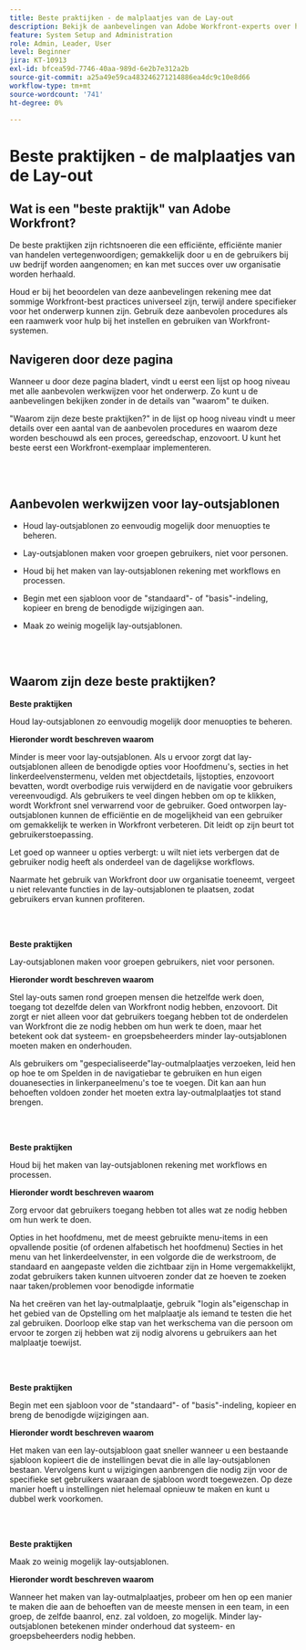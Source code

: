 ```yaml
---
title: Beste praktijken - de malplaatjes van de Lay-out
description: Bekijk de aanbevelingen van Adobe Workfront-experts over het instellen, beheren en gebruiken van Workfront-lay-outsjablonen.
feature: System Setup and Administration
role: Admin, Leader, User
level: Beginner
jira: KT-10913
exl-id: bfcea59d-7746-40aa-989d-6e2b7e312a2b
source-git-commit: a25a49e59ca483246271214886ea4dc9c10e8d66
workflow-type: tm+mt
source-wordcount: '741'
ht-degree: 0%

---
```


# Beste praktijken - de malplaatjes van de Lay-out

## Wat is een &quot;beste praktijk&quot; van Adobe Workfront?

De beste praktijken zijn richtsnoeren die een efficiënte, efficiënte manier van handelen vertegenwoordigen; gemakkelijk door u en de gebruikers bij uw bedrijf worden aangenomen; en kan met succes over uw organisatie worden herhaald.

Houd er bij het beoordelen van deze aanbevelingen rekening mee dat sommige Workfront-best practices universeel zijn, terwijl andere specifieker voor het onderwerp kunnen zijn. Gebruik deze aanbevolen procedures als een raamwerk voor hulp bij het instellen en gebruiken van Workfront-systemen.

## Navigeren door deze pagina

Wanneer u door deze pagina bladert, vindt u eerst een lijst op hoog niveau met alle aanbevolen werkwijzen voor het onderwerp. Zo kunt u de aanbevelingen bekijken zonder in de details van &quot;waarom&quot; te duiken.

&quot;Waarom zijn deze beste praktijken?&quot; in de lijst op hoog niveau vindt u meer details over een aantal van de aanbevolen procedures en waarom deze worden beschouwd als een proces, gereedschap, enzovoort. U kunt het beste eerst een Workfront-exemplaar implementeren.

</br>
</br>

## Aanbevolen werkwijzen voor lay-outsjablonen

* Houd lay-outsjablonen zo eenvoudig mogelijk door menuopties te beheren.

* Lay-outsjablonen maken voor groepen gebruikers, niet voor personen.

* Houd bij het maken van lay-outsjablonen rekening met workflows en processen.

* Begin met een sjabloon voor de &quot;standaard&quot;- of &quot;basis&quot;-indeling, kopieer en breng de benodigde wijzigingen aan.

* Maak zo weinig mogelijk lay-outsjablonen.

</br>
</br>

## Waarom zijn deze beste praktijken?

**Beste praktijken**

Houd lay-outsjablonen zo eenvoudig mogelijk door menuopties te beheren.

**Hieronder wordt beschreven waarom**

Minder is meer voor lay-outsjablonen. Als u ervoor zorgt dat lay-outsjablonen alleen de benodigde opties voor Hoofdmenu&#39;s, secties in het linkerdeelvenstermenu, velden met objectdetails, lijstopties, enzovoort bevatten, wordt overbodige ruis verwijderd en de navigatie voor gebruikers vereenvoudigd. Als gebruikers te veel dingen hebben om op te klikken, wordt Workfront snel verwarrend voor de gebruiker. Goed ontworpen lay-outsjablonen kunnen de efficiëntie en de mogelijkheid van een gebruiker om gemakkelijk te werken in Workfront verbeteren. Dit leidt op zijn beurt tot gebruikerstoepassing.

Let goed op wanneer u opties verbergt: u wilt niet iets verbergen dat de gebruiker nodig heeft als onderdeel van de dagelijkse workflows.

Naarmate het gebruik van Workfront door uw organisatie toeneemt, vergeet u niet relevante functies in de lay-outsjablonen te plaatsen, zodat gebruikers ervan kunnen profiteren.

</br>
</br>

**Beste praktijken**

Lay-outsjablonen maken voor groepen gebruikers, niet voor personen.

**Hieronder wordt beschreven waarom**

Stel lay-outs samen rond groepen mensen die hetzelfde werk doen, toegang tot dezelfde delen van Workfront nodig hebben, enzovoort. Dit zorgt er niet alleen voor dat gebruikers toegang hebben tot de onderdelen van Workfront die ze nodig hebben om hun werk te doen, maar het betekent ook dat systeem- en groepsbeheerders minder lay-outsjablonen moeten maken en onderhouden.

Als gebruikers om &quot;gespecialiseerde&quot;lay-outmalplaatjes verzoeken, leid hen op hoe te om Spelden in de navigatiebar te gebruiken en hun eigen douanesecties in linkerpaneelmenu&#39;s toe te voegen. Dit kan aan hun behoeften voldoen zonder het moeten extra lay-outmalplaatjes tot stand brengen.

</br>
</br>

**Beste praktijken**

Houd bij het maken van lay-outsjablonen rekening met workflows en processen.

**Hieronder wordt beschreven waarom**

Zorg ervoor dat gebruikers toegang hebben tot alles wat ze nodig hebben om hun werk te doen.

Opties in het hoofdmenu, met de meest gebruikte menu-items in een opvallende positie (of ordenen alfabetisch het hoofdmenu) Secties in het menu van het linkerdeelvenster, in een volgorde die de werkstroom, de standaard en aangepaste velden die zichtbaar zijn in Home vergemakkelijkt, zodat gebruikers taken kunnen uitvoeren zonder dat ze hoeven te zoeken naar taken/problemen voor benodigde informatie

Na het creëren van het lay-outmalplaatje, gebruik &quot;login als&quot;eigenschap in het gebied van de Opstelling om het malplaatje als iemand te testen die het zal gebruiken. Doorloop elke stap van het werkschema van die persoon om ervoor te zorgen zij hebben wat zij nodig alvorens u gebruikers aan het malplaatje toewijst.

</br>
</br>

**Beste praktijken**

Begin met een sjabloon voor de &quot;standaard&quot;- of &quot;basis&quot;-indeling, kopieer en breng de benodigde wijzigingen aan.

**Hieronder wordt beschreven waarom**

Het maken van een lay-outsjabloon gaat sneller wanneer u een bestaande sjabloon kopieert die de instellingen bevat die in alle lay-outsjablonen bestaan. Vervolgens kunt u wijzigingen aanbrengen die nodig zijn voor de specifieke set gebruikers waaraan de sjabloon wordt toegewezen. Op deze manier hoeft u instellingen niet helemaal opnieuw te maken en kunt u dubbel werk voorkomen.

</br>
</br>


**Beste praktijken**

Maak zo weinig mogelijk lay-outsjablonen.

**Hieronder wordt beschreven waarom**

Wanneer het maken van lay-outmalplaatjes, probeer om hen op een manier te maken die aan de behoeften van de meeste mensen in een team, in een groep, de zelfde baanrol, enz. zal voldoen, zo mogelijk. Minder lay-outsjablonen betekenen minder onderhoud dat systeem- en groepsbeheerders nodig hebben.
